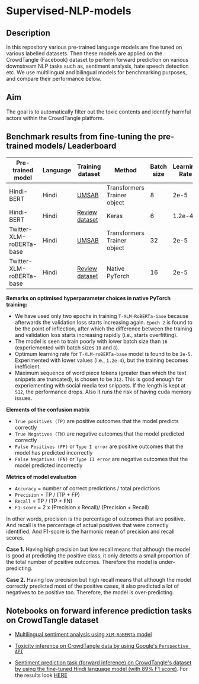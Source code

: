 # Supervised-NLP-models

## Description
In this repository various pre-trained language models are fine tuned on various labelled datasets. Then these models are applied on the CrowdTangle (Facebook) dataset to perform forward prediction on various downstream NLP tasks such as, sentiment analysis, hate speech detection etc. We use multilingual and bilingual models for benchmarking purposes, and compare their performance below. 

## Aim
The goal is to automatically filter out the toxic contents and identify harmful actors within the CrowdTangle platform.


## Benchmark results from fine-tuning the pre-trained models/ Leaderboard

 Pre-trained model | Language | Training dataset | Method | Batch size | Learning Rate | Epochs | Macro F1 | Link to the code
 --- |---| ---|---|---|---|---|---|---
Hindi-BERT | Hindi | [UMSAB](https://github.com/cardiffnlp/xlm-t/tree/main/data/sentiment/hindi) | Transformers Trainer object | 8 | 2e-5 | 3 | 40.9% | [Notebook](https://github.com/LondonStory/Supervised-NLP-models/blob/main/Hindi-BERT-fine-tuning-for-sentiment-analysis-task-using-UMSAB-dataset.ipynb)
Hindi-BERT | Hindi | [Review dataset](https://github.com/LondonStory/Supervised-NLP-models/tree/main/datasets/review-dataset) | Keras | 6 | 1.2e-4 | 3 | 79% | [Notebook](https://github.com/LondonStory/Supervised-NLP-models/blob/main/Hindi-BERT-fine-tuning-with-keras-using-review-dataset.ipynb)
Twitter-XLM-roBERTa-base | Hindi | [UMSAB](https://github.com/cardiffnlp/xlm-t/tree/main/data/sentiment/hindi) | Transformers Trainer object | 32 | 2e-5 | 15 | 47.7% | [Notebook](https://github.com/LondonStory/Supervised-NLP-models/blob/main/T-XLM-RoBERTa-base-fine-tuning-for-sentiment-analysis-task-using-UMSAB-dataset.ipynb)
Twitter-XLM-roBERTa-base | Hindi | [Review dataset](https://github.com/sid573/Hindi_Sentiment_Analysis) | Native PyTorch | 16 | 2e-5 | 2 | 89% | [Notebook](https://github.com/LondonStory/Supervised-NLP-models/blob/main/T-XLM-RoBERTa-base-finetuning-with-pytorch.ipynb)


**Remarks on optimised hyperparameter choices in native PyTorch training:**

* We have used only two epochs in training `T-XLM-RoBERTa-base` because afterwards the validation loss starts increasing again. `Epoch 2` is found to be the point of inflection, after which the difference between the training and validation loss starts increasing rapidly (i.e., starts overfitting). 
* The model is seen to train poorly with lower batch size than `16` (experiemented with batch sizes `10` and `8`). 
* Optimum learning rate for `T-XLM-roBERTa-base` model is found to be `2e-5`. Experimented with lower values (i.e., `1.2e-4`), but the training becomes inefficient. 
* Maximum sequence of word piece tokens (greater than which the text snippets are truncated), is chosen to be `312`. This is good enough for experiementing with social media text snippets. If the length is kept at `512`, the performance drops. Also it runs the risk of having cuda memory issues.

**Elements of the confusion matrix**


- `True positives (TP)` are positive outcomes that the model predicts correctly
- `True Negatives (TN)` are negative outcomes that the model predicted correctly
- `False Positives (FP)` or `Type I error` are positive outcomes that the model has predicted incorrectly
- `False Negatives (FN)` or `Type II error` are negative outcomes that the model predicted incorrectly

**Metrics of model evaluation**

- `Accuracy` = number of correct predictions / total predictions
- `Precision` = TP / (TP + FP)
- `Recall` = TP / (TP + FN)
- `F1-score` = 2 x (Precision x Recall)/ (Precision + Recall)

In other words, precision is the percentage of outcomes that are positive. And recall is the percentage of actual positives that were correctly identified. And F1-score is the harmonic mean of precision and recall scores. 

**Case 1.** Having high precision but low recall means that although the model is good at predicting the positive class, it only detects a small proportion of the total number of positive outcomes. Therefore the model is under-predicting.

**Case 2.** Having low precision but high recall means that although the model correctly predicted most of the positive cases, it also predicted a lot of negatives to be positive too. Therefore, the model is over-predicting.


## Notebooks on forward inference prediction tasks on CrowdTangle dataset

- [Multilingual sentiment analysis using `XLM-RoBERTa` model](https://github.com/LondonStory/Supervised-NLP-models/blob/main/Multilingual_Sentiment_Analysis_using_XLM_RoBERTa.ipynb)

- [Toxicity inference on CrowdTangle data by using Google's `Perspective API`](https://github.com/LondonStory/Supervised-NLP-models/blob/main/Toxicity-inference-on-CrowdTangle-data-with-Perspective-API.ipynb)
  
- [Sentiment prediction task (forward inference) on CrowdTangle's dataset by using the fine-tuned Hindi language model (with 89% F1 score)](https://github.com/LondonStory/Supervised-NLP-models/blob/main/Forward-prediction-of-Hindi-sentiment-analysis.ipynb). For the results look [HERE](https://github.com/LondonStory/Supervised-NLP-models/tree/main/results)
